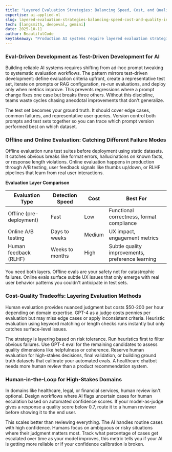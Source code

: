 ```yaml
---
title: "Layered Evaluation Strategies: Balancing Speed, Cost, and Quality in Production AI Systems"
expertise: ai-applied-ml
slug: layered-evaluation-strategies-balancing-speed-cost-and-quality-in-production-ai-systems
tech: [langsmith, deepeval, gemini]
date: 2025-10-11
author: BeautifulCode
keytakeaway: "Production AI systems require layered evaluation strategies where fast heuristics catch obvious failures, model-based judges assess quality at scale, and human review focuses on high-stakes edge cases, with offline evals preventing regressions and online evals surfacing real-world UX issues."
---
```


### Eval-Driven Development as Test-Driven Development for AI

Building reliable AI systems requires shifting from ad-hoc prompt tweaking to systematic evaluation workflows. The pattern mirrors test-driven development: define evaluation criteria upfront, create a representative test set, iterate on prompts or RAG configuration, re-run evaluations, and deploy only when metrics improve. This prevents regressions where a prompt change fixes one case but breaks three others. Without this discipline, teams waste cycles chasing anecdotal improvements that don't generalize.

The test set becomes your ground truth. It should cover edge cases, common failures, and representative user queries. Version control both prompts and test sets together so you can trace which prompt version performed best on which dataset.

### Offline and Online Evaluation: Catching Different Failure Modes

Offline evaluation runs test suites before deployment using static datasets. It catches obvious breaks like format errors, hallucinations on known facts, or response length violations. Online evaluation happens in production through A/B testing, user feedback signals like thumbs up/down, or RLHF pipelines that learn from real user interactions.

**Evaluation Layer Comparison**

| Evaluation Type | Detection Speed | Cost | Best For |
|-----------------|----------------|------|----------|
| Offline (pre-deployment) | Fast | Low | Functional correctness, format compliance |
| Online A/B testing | Days to weeks | Medium | UX impact, engagement metrics |
| Human feedback (RLHF) | Weeks to months | High | Subtle quality improvements, preference learning |

You need both layers. Offline evals are your safety net for catastrophic failures. Online evals surface subtle UX issues that only emerge with real user behavior patterns you couldn't anticipate in test sets.

### Cost-Quality Tradeoffs: Layering Evaluation Methods

Human evaluation provides nuanced judgment but costs $50-200 per hour depending on domain expertise. GPT-4 as a judge costs pennies per evaluation but may miss edge cases or apply inconsistent criteria. Heuristic evaluation using keyword matching or length checks runs instantly but only catches surface-level issues.

The strategy is layering based on risk tolerance. Run heuristics first to filter obvious failures. Use GPT-4 eval for the remaining candidates to assess quality dimensions like helpfulness or coherence. Reserve human evaluation for high-stakes decisions, final validation, or building ground truth datasets that calibrate your automated evals. A healthcare chatbot needs more human review than a product recommendation system.

### Human-in-the-Loop for High-Stakes Domains

In domains like healthcare, legal, or financial services, human review isn't optional. Design workflows where AI flags uncertain cases for human escalation based on automated confidence scores. If your model-as-judge gives a response a quality score below 0.7, route it to a human reviewer before showing it to the end user.

This scales better than reviewing everything. The AI handles routine cases with high confidence. Humans focus on ambiguous or risky situations where their judgment matters most. Track what percentage of cases get escalated over time as your model improves, this metric tells you if your AI is getting more reliable or if your confidence calibration is broken.